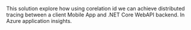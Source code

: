 This solution explore how using corelation id we can achieve distributed tracing between a client Mobile App and .NET Core WebAPI backend. In Azure application insights. 
